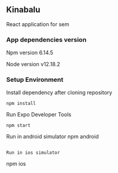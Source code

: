 ## Kinabalu

React application for sem

### App dependencies version

Npm version 6.14.5

Node version v12.18.2

### Setup Environment
Install dependency after cloning repository
```
npm install 
```

Run Expo Developer Tools 

```
npm start
```

Run in android simulator 
npm android
```

Run in ios simulator 

```
npm ios
```
